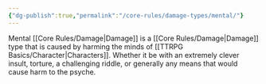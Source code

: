 ```yaml
---
{"dg-publish":true,"permalink":"/core-rules/damage-types/mental/"}
---
```


Mental [[Core Rules/Damage\|Damage]] is a [[Core Rules/Damage\|Damage]] type that is caused by harming the minds of [[TTRPG Basics/Character\|Characters]]. Whether it be with an extremely clever insult, torture, a challenging riddle, or generally any means that would cause harm to the psyche.
